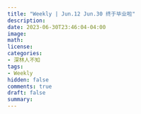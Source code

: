 ```yaml
---
title: "Weekly | Jun.12 Jun.30 终于毕业啦"
description: 
date: 2023-06-30T23:46:04-04:00
image: 
math:
license: 
categories:
- 深林人不知
tags:
- Weekly
hidden: false
comments: true
draft: false
summary:
---
```


